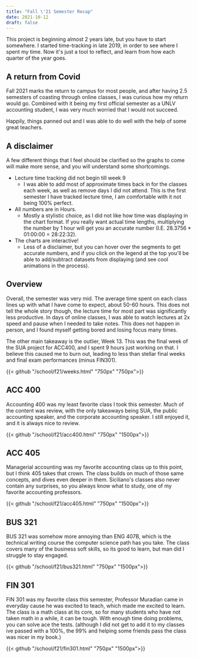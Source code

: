 ```yaml
---
title: "Fall \'21 Semester Recap"
date: 2021-10-12
draft: false
---
```


This project is beginning almost 2 years late, but you have to start somewhere.
I started time-tracking in late 2019, in order to see where I spent my time. Now it's just a tool to reflect,
and learn from how each quarter of the year goes.

## A return from Covid

Fall 2021 marks the return to campus for most people, and after having 2.5 semesters
of coasting through online classes, I was curious how my return would go. Combined with
it being my first official semester as a UNLV accounting student, I was very much worried
that I would not succeed.

Happily, things panned out and I was able to do well with the help of some great teachers.

## A disclaimer

A few different things that I feel should be clarified so the graphs to come will make more
sense, and you will understand some shortcomings.

* Lecture time tracking did not begin till week 9
  * I was able to add most of approximate times back in for the classes each week, as well as remove days I did not attend. This is the first semester I have tracked lecture time, I am comfortable with it not being 100% perfect.
* All numbers are in Hours.
  * Mostly a stylistic choice, as I did not like how time was displaying in the chart format. If you really want actual time lengths, multiplying the number by 1 hour will get you an accurate number (I.E. 28.3756 * 01:00:00 = 28:22:32).
* The charts are interactive!
  * Less of a disclaimer, but you can hover over the segments to get accurate numbers, and if you click on the legend at the top
  you'll be able to add/subtract datasets from displaying (and see cool animations in the process).

## Overview

Overall, the semester was very mid. The average time spent on each class lines up with what I have come to expect, about 50-60 hours. This does not tell the whole story though, the lecture time for most part was significantly less productive. In days of online classes, I was able to watch lectures at 2x speed and pause when I needed to take notes. This does not happen in person, and I found myself getting bored and losing focus many times.

The other main takeaway is the outlier, Week 13. This was the final week of the SUA project for ACC400, and I spent 9 hours just working on that. I believe this caused me to burn out, leading to less than stellar final weeks and final exam performances (minus FIN301).

{{< github "/school/f21/weeks.html" "750px" "750px">}}

## ACC 400

Accounting 400 was my least favorite class I took this semester. Much of the content was review, with the only takeaways being SUA, the public accounting speaker, and the corporate accounting speaker. I still enjoyed it, and it is always nice to review.

{{< github "/school/f21/acc400.html" "750px" "1500px">}}

## ACC 405

Managerial accounting was my favorite accounting class up to this point, but I think 405 takes that crown. The class builds on much of those same concepts, and dives even deeper in them. Siciliano's classes also never contain any surprises, so you always know what to study, one of my favorite accounting professors.

{{< github "/school/f21/acc405.html" "750px" "1500px">}}

## BUS 321

BUS 321 was somehow more annoying than ENG 407B, which is the technical writing course the computer science path has you take. The class covers many of the business soft skills, so its good to learn, but man did I struggle to stay engaged.

{{< github "/school/f21/bus321.html" "750px" "1500px">}}

## FIN 301

FIN 301 was my favorite class this semester, Professor Muradian came in everyday cause he was excited to teach, which made me excited to learn. The class is a math class at its core, so for many students who have not taken math in a while, it can be tough. With enough time doing problems, you can solve ace the tests. (although I did not get to add it to my classes ive passed with a 100%, the 99% and helping some friends pass the class was nicer in my book.)

{{< github "/school/f21/fin301.html" "750px" "1500px">}}
